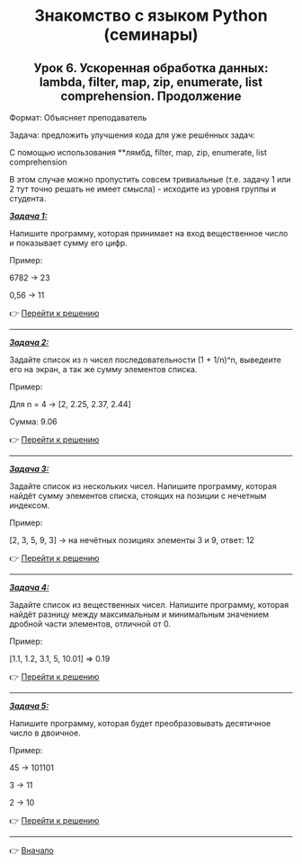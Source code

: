 <a id="return"></a>

<center>

# Знакомство с языком Python (семинары)

## Урок 6. Ускоренная обработка данных: lambda, filter, map, zip, enumerate, list comprehension. Продолжение

</center>

Формат: Объясняет преподаватель

Задача: предложить улучшения кода для уже решённых задач:

С помощью использования **лямбд, filter, map, zip, enumerate, list comprehension

В этом случае можно пропустить совсем тривиальные (т.е. задачу 1 или 2 тут точно решать не имеет смысла) - исходите из уровня группы и студента.

<u>***Задача 1:***</u>

Напишите программу, которая принимает на вход вещественное число и показывает сумму его цифр. 

Пример:

6782 -> 23

0,56 -> 11

:point_right: [Перейти к решению](https://github.com/ANT050/Homework_17.01.2022/blob/main/Task_1.py "Открыть")

---

<u>***Задача 2:***</u>

Задайте список из n чисел последовательности (1 + 1/n)^n, выведеите его на экран, а так же сумму элементов списка.

Пример:

Для n = 4 -> [2, 2.25, 2.37, 2.44]

Сумма: 9.06

:point_right: [Перейти к решению](https://github.com/ANT050/Homework_17.01.2022/blob/main/Task_2.py "Открыть")

---

<u>***Задача 3:***</u>

Задайте список из нескольких чисел. Напишите программу, которая найдёт сумму элементов списка, стоящих на позиции с нечетным индексом.

Пример:

[2, 3, 5, 9, 3] -> на нечётных позициях элементы 3 и 9, ответ: 12

:point_right: [Перейти к решению](https://github.com/ANT050/Homework_17.01.2022/blob/main/Task_3.py "Открыть")

---

<u>***Задача 4:***</u>

Задайте список из вещественных чисел. Напишите программу, которая найдёт разницу между максимальным и минимальным значением дробной части элементов, отличной от 0.

Пример:

[1.1, 1.2, 3.1, 5, 10.01] => 0.19

:point_right: [Перейти к решению](https://github.com/ANT050/Homework_17.01.2022/blob/main/Task_4.py "Открыть")

---

<u>***Задача 5:***</u>

Напишите программу, которая будет преобразовывать десятичное число в двоичное.

Пример:

45 -> 101101

3 -> 11

2 -> 10

:point_right: [Перейти к решению](https://github.com/ANT050/Homework_17.01.2022/blob/main/Task_5.py "Открыть")

---

:point_right: [Вначало](#return "Вернуться вначало")